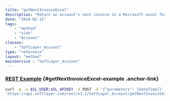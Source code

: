 ```yaml
---
title: "getNextInvoiceExcel"
description: "Return an account's next invoice in a Microsoft excel format. The 'next invoice' is what a customer will be billed on their next invoice, assuming no changes are made. Currently this does not include Bandwidth Pooling charges."
date: "2018-02-12"
tags:
    - "method"
    - "sldn"
    - "Account"
classes:
    - "SoftLayer_Account"
type: "reference"
layout: "method"
mainService : "SoftLayer_Account"
---
```


### [REST Example](#getNextInvoiceExcel-example) <a href="/article/rest/"><i class="fas fa-question"></i></a> {#getNextInvoiceExcel-example .anchor-link} 
```bash
curl -g -u $SL_USER:$SL_APIKEY -X POST -d '{"parameters": [dateTime]}' \
'https://api.softlayer.com/rest/v3.1/SoftLayer_Account/getNextInvoiceExcel'
```

